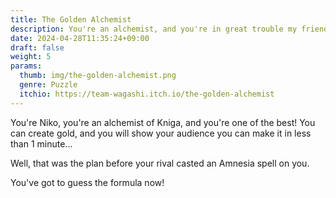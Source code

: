 ```yaml
---
title: The Golden Alchemist
description: You're an alchemist, and you're in great trouble my friend.
date: 2024-04-28T11:35:24+09:00
draft: false
weight: 5
params:
  thumb: img/the-golden-alchemist.png
  genre: Puzzle
  itchio: https://team-wagashi.itch.io/the-golden-alchemist
---
```


You're Niko, you're an alchemist of Kniga, and you're one of the best! You can create gold, and you will show your audience you can make it in less than 1 minute...

Well, that was the plan before your rival casted an Amnesia spell on you.

You've got to guess the formula now!